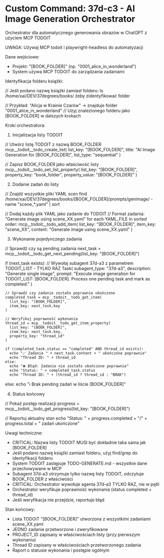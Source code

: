 # Custom Command: 37d-c3 - AI Image Generation Orchestrator

Orchestrator dla automatycznego generowania obrazów w ChatGPT z użyciem MCP TODOIT

UWAGA: Używaj MCP todoit i playwright-headless do automatyzacji

  Dane wejściowe:

  - Projekt: "[BOOK_FOLDER]" (np. "0001_alice_in_wonderland")
  - System używa MCP TODOIT do zarządzania zadaniami

  Identyfikacja folderu książki:

  // Jeśli podano nazwę książki zamiast folderu:
  ls /home/xai/DEV/37degrees/books/ żeby zidentyfikować folder
  
  // Przykład: "Alicja w Krainie Czarów" → znajduje folder "0001_alice_in_wonderland"
  // Użyj znalezionego folderu jako [BOOK_FOLDER] w dalszych krokach

  Kroki orchestratora:

  1. Inicjalizacja listy TODOIT

  // Utwórz listę TODOIT z nazwą BOOK_FOLDER
  mcp__todoit__todo_create_list(
    list_key: "[BOOK_FOLDER]",
    title: "AI Image Generation for [BOOK_FOLDER]",
    list_type: "sequential"
  )

  // Zapisz BOOK_FOLDER jako właściwość listy
  mcp__todoit__todo_set_list_property(
    list_key: "[BOOK_FOLDER]",
    property_key: "book_folder",
    property_value: "[BOOK_FOLDER]"
  )

  2. Dodanie zadań do listy

  // Znajdź wszystkie pliki YAML scen
  find /home/xai/DEV/37degrees/books/[BOOK_FOLDER]/prompts/genimage/ -name "scene_*.yaml" | sort

  // Dodaj każdy plik YAML jako zadanie do TODOIT
  // Format zadania: "Generate image using scene_XX.yaml"
  for each YAML_FILE in sorted order:
    mcp__todoit__todo_add_item(
      list_key: "[BOOK_FOLDER]",
      item_key: "scene_XX",
      content: "Generate image using scene_XX.yaml"
    )

  3. Wykonanie pojedynczego zadania

  // Sprawdź czy są pending zadania
  next_task = mcp__todoit__todo_get_next_pending(list_key: "[BOOK_FOLDER]")
  
  if (next_task exists):
    // Wywołaj subagent 37d-a3 z parametrem TODOIT_LIST - TYLKO RAZ
    Task(
      subagent_type: "37d-a3",
      description: "Generate single image",
      prompt: "Execute image generation for TODOIT_LIST: [BOOK_FOLDER]. Process one pending task and mark as completed."
    )
    
    // Sprawdź czy zadanie zostało poprawnie ukończone
    completed_task = mcp__todoit__todo_get_item(
      list_key: "[BOOK_FOLDER]",
      item_key: next_task.key
    )
    
    // Weryfikuj poprawność wykonania
    thread_id = mcp__todoit__todo_get_item_property(
      list_key: "[BOOK_FOLDER]",
      item_key: next_task.key,
      property_key: "thread_id"
    )
    
    if (completed_task.status == "completed" AND thread_id exists):
      echo "✅ Zadanie " + next_task.content + " ukończone poprawnie"
      echo "Thread ID: " + thread_id
    else:
      echo "❌ Błąd: Zadanie nie zostało ukończone poprawnie"
      echo "Status: " + completed_task.status
      echo "Thread ID: " + (thread_id ? thread_id : "BRAK")
  else:
    echo "ℹ️ Brak pending zadań w liście [BOOK_FOLDER]"

  4. Status końcowy

  // Pokaż postęp realizacji
  progress = mcp__todoit__todo_get_progress(list_key: "[BOOK_FOLDER]")
  
  // Raportuj aktualny stan
  echo "Status: " + progress.completed + "/" + progress.total + " zadań ukończone"

  Uwagi techniczne:

  - CRITICAL: Nazwa listy TODOIT MUSI być dokładnie taka sama jak [BOOK_FOLDER]
  - Jeśli podano nazwę książki zamiast folderu, użyj find/grep do identyfikacji folderu  
  - System TODOIT zastępuje TODO-GENERATE.md - wszystkie dane przechowywane w MCP
  - Subagent 37d-a3 otrzymuje tylko nazwę listy TODOIT, odczytuje BOOK_FOLDER z właściwości
  - CRITICAL: Orchestrator wywołuje agenta 37d-a3 TYLKO RAZ, nie w pętli
  - Orchestrator weryfikuje poprawność wykonania (status completed + thread_id)
  - Jeśli weryfikacja nie przejdzie, raportuje błąd
  
  Stan końcowy:
  
  - Lista TODOIT "[BOOK_FOLDER]" utworzona z wszystkimi zadaniami scene_XX.yaml
  - JEDNO zadanie przetworzone i zweryfikowane
  - PROJECT_ID zapisany w właściwościach listy (przy pierwszym wykonaniu)
  - Thread ID zapisany w właściwościach przetworzonego zadania
  - Raport o statusie wykonania i postępie ogólnym